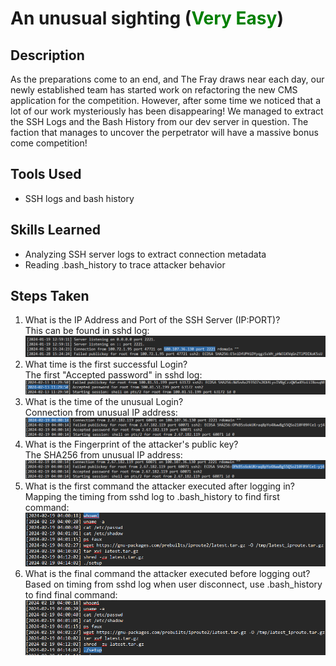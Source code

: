 # An unusual sighting (<font color=green>Very Easy</font>)


## Description
As the preparations come to an end, and The Fray draws near each day, our newly established team has started work on refactoring the new CMS application for the competition. However, after some time we noticed that a lot of our work mysteriously has been disappearing! We managed to extract the SSH Logs and the Bash History from our dev server in question. The faction that manages to uncover the perpetrator will have a massive bonus come competition!


## Tools Used

- SSH logs and bash history

## Skills Learned

- Analyzing SSH server logs to extract connection metadata
- Reading .bash_history to trace attacker behavior

## Steps Taken

1. What is the IP Address and Port of the SSH Server (IP:PORT)?  
    This can be found in sshd log:
    ![alt text](image.png)
2. What time is the first successful Login?  
    The first "Accepted password" in sshd log:
    ![alt text](image-1.png)
3. What is the time of the unusual Login?  
    Connection from unusual IP address:
    ![alt text](image-2.png)
4. What is the Fingerprint of the attacker's public key?  
    The SHA256 from unusual IP address:
    ![alt text](image-3.png)
5. What is the first command the attacker executed after logging in?  
    Mapping the timing from sshd log to .bash_history to find first command:
    ![alt text](image-4.png)
6. What is the final command the attacker executed before logging out?  
    Based on timing from sshd log when user disconnect, use .bash_history to find final command:
    ![alt text](image-5.png)